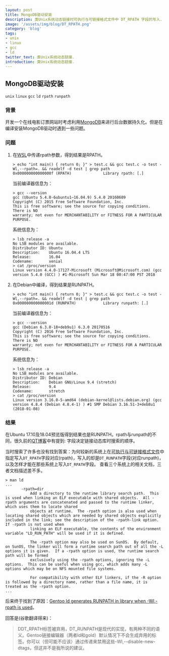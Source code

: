 ```yaml
---
layout: post
title: MongoDB驱动安装
description: 类Unix系统动态链接时可执行与可链接格式文件中 DT_RPATH 字段的写入.
image: '/assets/img/blog/DT_RPATH.png'
category: 'blog'
tags:
- unix
- linux
- gcc
- ld
twitter_text: 类Unix系统动态链接.
introduction: 类Unix系统动态链接.
---
```



## MongoDB驱动安装

`unix` `linux` `gcc` `ld` `rpath` `runpath`


### 背景
开发一个在线电影订票网站时考虑利用[MongoDB](https://docs.mongodb.com/manual/introduction/)来进行后台数据持久化。但是在编译安装MongoDB驱动时遇到一些问题。


### 问题

 1. 在[WSL](https://docs.microsoft.com/en-us/windows/wsl/about)中传递rpath参数，得到结果是RPATH。
    ```
    > echo "int main() { return 0; }" > test.c && gcc test.c -o test -Wl,--rpath=. && readelf -d test | grep path
    0x000000000000000f (RPATH)              Library rpath: [.]
    ```
    
    当前编译器信息为：
    ```
    > gcc --version
    gcc (Ubuntu 5.4.0-6ubuntu1~16.04.9) 5.4.0 20160609
    Copyright (C) 2015 Free Software Foundation, Inc.
    This is free software; see the source for copying conditions.  There is NO
    warranty; not even for MERCHANTABILITY or FITNESS FOR A PARTICULAR PURPOSE.
    ```
    系统信息为：
    ```
    > lsb_release -a
    No LSB modules are available.
    Distributor ID: Ubuntu
    Description:    Ubuntu 16.04.4 LTS
    Release:        16.04
    Codename:       xenial
    > cat /proc/version
    Linux version 4.4.0-17127-Microsoft (Microsoft@Microsoft.com) (gcc version 5.4.0 (GCC) ) #1-Microsoft Sun Mar 18 00:47:00 PST 2018
    ```


 2. 在Debian中编译，得到结果是RUNPATH。
    ```
    > echo "int main() { return 0; }" > test.c && gcc test.c -o test -Wl,--rpath=. && readelf -d test | grep path
    0x000000000000001d (RUNPATH)            Library runpath: [.]
    ```
    
    当前编译器信息为：
    ```
    > gcc --version
    gcc (Debian 6.3.0-18+deb9u1) 6.3.0 20170516
    Copyright (C) 2016 Free Software Foundation, Inc.
    This is free software; see the source for copying conditions.  There is NO
    warranty; not even for MERCHANTABILITY or FITNESS FOR A PARTICULAR PURPOSE.
    ```
    系统信息为：
    ```
    > lsb_release -a
    No LSB modules are available.
    Distributor ID: Debian
    Description:    Debian GNU/Linux 9.4 (stretch)
    Release:        9.4
    Codename:       stretch
    > cat /proc/version
    Linux version 3.16.0-5-amd64 (debian-kernel@lists.debian.org) (gcc version 4.8.4 (Debian 4.8.4-1) ) #1 SMP Debian 3.16.51-3+deb8u1 (2018-01-08)
    ```

### 结果
在Ubuntu 17.10及18.04预览版得到结果也是RUNPATH。rpath与runpath的不同，很久前的[QT博客](http://blog.qt.io/blog/2011/10/28/rpath-and-runpath/)中有提到: 字段决定链接动态库时搜索的顺序。

当时搜索了许多也没有找到答案：为何较新的系统上在[可执行与可链接格式文件](https://en.wikipedia.org/wiki/Executable_and_Linkable_Format)中指定写入`DT_RPATH`字段对应(rpath)，写入的却是`DT_RUNPATH`字段(对应runpath)，以及怎样才能在那些系统上写入`DT_RPATH`字段。
查看三个系统上的相关文档，三者文档描述差不多。
```
> man ld
...
       -rpath=dir
           Add a directory to the runtime library search path.  This is used when linking an ELF executable with shared objects.  All -rpath arguments are concatenated and passed to the runtime linker, which uses them to locate shared
           objects at runtime.  The -rpath option is also used when locating shared objects which are needed by shared objects explicitly included in the link; see the description of the -rpath-link option.  If -rpath is not used when
           linking an ELF executable, the contents of the environment variable "LD_RUN_PATH" will be used if it is defined.

           The -rpath option may also be used on SunOS.  By default, on SunOS, the linker will form a runtime search path out of all the -L options it is given.  If a -rpath option is used, the runtime search path will be formed
           exclusively using the -rpath options, ignoring the -L options.  This can be useful when using gcc, which adds many -L options which may be on NFS mounted file systems.

           For compatibility with other ELF linkers, if the -R option is followed by a directory name, rather than a file name, it is treated as the -rpath option.
...
```

后来终于找到了原因：[Gentoo ld generates RUNPATH in library when -Wl,-rpath is used](https://stackoverflow.com/questions/42102348/gentoo-ld-generates-runpath-in-library-when-wl-rpath-is-used)。

回答是(谷歌翻译得来)：
> DDT_RPATH标签被弃用，DT_RUNPATH是现代的实现，有两种不同的语义。Gentoo链接编辑器（两者ld和gold）默认情况下不会生成弃用的标签。你可以（但可能不应该）通过传递来禁用这些-Wl,--disable-new-dtags，但这并不是我所说的建议。

